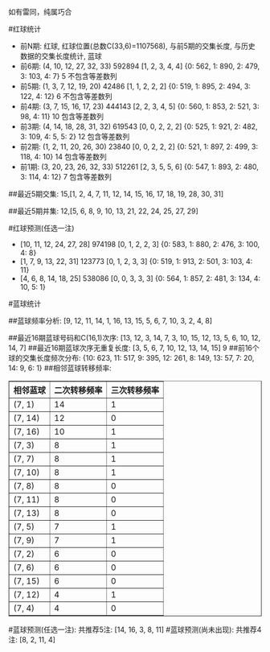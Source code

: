<!-- 
.. title: 双色球2016149期(2016-12-20)数据分析报告
.. slug: slott-2016149-2016-12-20-report
.. date: 2016-12-21 08:00:00 UTC+08:00
.. tags: Lottery
.. link: 
.. description: 
.. type: text
-->

如有雷同，纯属巧合

<!-- TEASER_END-->

#红球统计

- 前N期: 红球, 红球位置(总数C(33,6)=1107568), 与前5期的交集长度, 与历史数据的交集长度统计, 蓝球
- 前6期: (4, 10, 12, 27, 32, 33) 592894 [1, 2, 3, 4, 4] {0: 562, 1: 890, 2: 479, 3: 103, 4: 7} 5 不包含等差数列
- 前5期: (1, 3, 7, 12, 19, 20) 42486 [1, 1, 2, 2, 2] {0: 519, 1: 895, 2: 494, 3: 122, 4: 12} 6 不包含等差数列
- 前4期: (3, 7, 15, 16, 17, 23) 444143 [2, 2, 3, 4, 5] {0: 560, 1: 853, 2: 521, 3: 98, 4: 11} 10 包含等差数列
- 前3期: (4, 14, 18, 28, 31, 32) 619543 [0, 0, 2, 2, 2] {0: 525, 1: 921, 2: 482, 3: 109, 4: 5, 5: 2} 12 包含等差数列
- 前2期: (1, 2, 11, 20, 26, 30) 23840 [0, 0, 2, 2, 2] {0: 521, 1: 897, 2: 499, 3: 118, 4: 10} 14 包含等差数列
- 前1期: (3, 20, 23, 26, 32, 33) 512261 [2, 3, 5, 5, 6] {0: 547, 1: 893, 2: 480, 3: 114, 4: 12} 7 包含等差数列

##最近5期交集:
15,[1, 2, 4, 7, 11, 12, 14, 15, 16, 17, 18, 19, 28, 30, 31]

##最近5期并集:
12,[5, 6, 8, 9, 10, 13, 21, 22, 24, 25, 27, 29]

#红球预测(任选一注)

- [10, 11, 12, 24, 27, 28] 974198 [0, 1, 2, 2, 3] {0: 583, 1: 880, 2: 476, 3: 100, 4: 8}
- [1, 7, 9, 13, 22, 31] 123773 [0, 1, 2, 3, 3] {0: 519, 1: 913, 2: 501, 3: 103, 4: 11}
- [4, 6, 8, 14, 18, 25] 538086 [0, 0, 3, 3, 3] {0: 564, 1: 857, 2: 481, 3: 134, 4: 10, 5: 1}

#蓝球统计

##蓝球频率分析:
[9, 12, 11, 14, 1, 16, 13, 15, 5, 6, 7, 10, 3, 2, 4, 8]

##最近16期蓝球号码和C(16,1)次序:
 [13, 12, 3, 14, 7, 3, 10, 15, 12, 13, 5, 6, 10, 12, 14, 7]
##最近16期蓝球次序无重复长度:
 [3, 5, 6, 7, 10, 12, 13, 14, 15] 9
##前16个球的交集长度频次分布:
{10: 623, 11: 517, 9: 395, 12: 261, 8: 149, 13: 57, 7: 20, 14: 9, 6: 1}
##相邻蓝球转移频率:
 <table border="1" class="table table-striped dataframe">
  <thead>
    <tr style="text-align: right;">
      <th>相邻蓝球</th>
      <th>二次转移频率</th>
      <th>三次转移频率</th>
    </tr>
  </thead>
  <tbody>
    <tr>
      <td>(7, 1)</td>
      <td>14</td>
      <td>1</td>
    </tr>
    <tr>
      <td>(7, 14)</td>
      <td>12</td>
      <td>0</td>
    </tr>
    <tr>
      <td>(7, 16)</td>
      <td>10</td>
      <td>1</td>
    </tr>
    <tr>
      <td>(7, 3)</td>
      <td>8</td>
      <td>1</td>
    </tr>
    <tr>
      <td>(7, 7)</td>
      <td>8</td>
      <td>1</td>
    </tr>
    <tr>
      <td>(7, 10)</td>
      <td>8</td>
      <td>1</td>
    </tr>
    <tr>
      <td>(7, 8)</td>
      <td>8</td>
      <td>0</td>
    </tr>
    <tr>
      <td>(7, 11)</td>
      <td>8</td>
      <td>0</td>
    </tr>
    <tr>
      <td>(7, 13)</td>
      <td>8</td>
      <td>0</td>
    </tr>
    <tr>
      <td>(7, 5)</td>
      <td>7</td>
      <td>1</td>
    </tr>
    <tr>
      <td>(7, 9)</td>
      <td>7</td>
      <td>1</td>
    </tr>
    <tr>
      <td>(7, 2)</td>
      <td>6</td>
      <td>0</td>
    </tr>
    <tr>
      <td>(7, 6)</td>
      <td>6</td>
      <td>0</td>
    </tr>
    <tr>
      <td>(7, 15)</td>
      <td>6</td>
      <td>0</td>
    </tr>
    <tr>
      <td>(7, 12)</td>
      <td>4</td>
      <td>1</td>
    </tr>
    <tr>
      <td>(7, 4)</td>
      <td>4</td>
      <td>0</td>
    </tr>
  </tbody>
</table>
#蓝球预测(任选一注):
共推荐5注: [14, 16, 3, 8, 11]
#蓝球预测(尚未出现):
共推荐4注: [8, 2, 11, 4]

